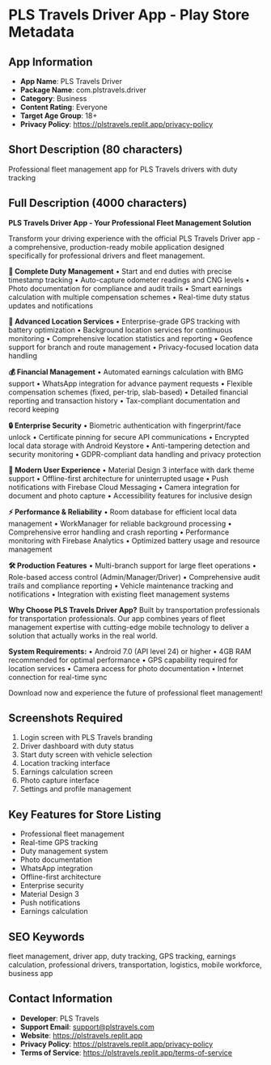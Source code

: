 # PLS Travels Driver App - Play Store Metadata

## App Information
- **App Name**: PLS Travels Driver
- **Package Name**: com.plstravels.driver
- **Category**: Business
- **Content Rating**: Everyone
- **Target Age Group**: 18+
- **Privacy Policy**: https://plstravels.replit.app/privacy-policy

## Short Description (80 characters)
Professional fleet management app for PLS Travels drivers with duty tracking

## Full Description (4000 characters)

**PLS Travels Driver App - Your Professional Fleet Management Solution**

Transform your driving experience with the official PLS Travels Driver app - a comprehensive, production-ready mobile application designed specifically for professional drivers and fleet management.

**🚗 Complete Duty Management**
• Start and end duties with precise timestamp tracking
• Auto-capture odometer readings and CNG levels
• Photo documentation for compliance and audit trails
• Smart earnings calculation with multiple compensation schemes
• Real-time duty status updates and notifications

**📍 Advanced Location Services**
• Enterprise-grade GPS tracking with battery optimization
• Background location services for continuous monitoring
• Comprehensive location statistics and reporting
• Geofence support for branch and route management
• Privacy-focused location data handling

**💰 Financial Management**
• Automated earnings calculation with BMG support
• WhatsApp integration for advance payment requests
• Flexible compensation schemes (fixed, per-trip, slab-based)
• Detailed financial reporting and transaction history
• Tax-compliant documentation and record keeping

**🔒 Enterprise Security**
• Biometric authentication with fingerprint/face unlock
• Certificate pinning for secure API communications
• Encrypted local data storage with Android Keystore
• Anti-tampering detection and security monitoring
• GDPR-compliant data handling and privacy protection

**📱 Modern User Experience**
• Material Design 3 interface with dark theme support
• Offline-first architecture for uninterrupted usage
• Push notifications with Firebase Cloud Messaging
• Camera integration for document and photo capture
• Accessibility features for inclusive design

**⚡ Performance & Reliability**
• Room database for efficient local data management
• WorkManager for reliable background processing
• Comprehensive error handling and crash reporting
• Performance monitoring with Firebase Analytics
• Optimized battery usage and resource management

**🛠️ Production Features**
• Multi-branch support for large fleet operations
• Role-based access control (Admin/Manager/Driver)
• Comprehensive audit trails and compliance reporting
• Vehicle maintenance tracking and notifications
• Integration with existing fleet management systems

**Why Choose PLS Travels Driver App?**
Built by transportation professionals for transportation professionals. Our app combines years of fleet management expertise with cutting-edge mobile technology to deliver a solution that actually works in the real world.

**System Requirements:**
• Android 7.0 (API level 24) or higher
• 4GB RAM recommended for optimal performance
• GPS capability required for location services
• Camera access for photo documentation
• Internet connection for real-time sync

Download now and experience the future of professional fleet management!

## Screenshots Required
1. Login screen with PLS Travels branding
2. Driver dashboard with duty status
3. Start duty screen with vehicle selection
4. Location tracking interface
5. Earnings calculation screen
6. Photo capture interface
7. Settings and profile management

## Key Features for Store Listing
- Professional fleet management
- Real-time GPS tracking
- Duty management system
- Photo documentation
- WhatsApp integration
- Offline-first architecture
- Enterprise security
- Material Design 3
- Push notifications
- Earnings calculation

## SEO Keywords
fleet management, driver app, duty tracking, GPS tracking, earnings calculation, professional drivers, transportation, logistics, mobile workforce, business app

## Contact Information
- **Developer**: PLS Travels
- **Support Email**: support@plstravels.com
- **Website**: https://plstravels.replit.app
- **Privacy Policy**: https://plstravels.replit.app/privacy-policy
- **Terms of Service**: https://plstravels.replit.app/terms-of-service